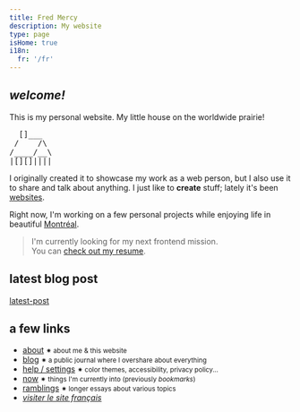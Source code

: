 ```yaml
---
title: Fred Mercy
description: My website
type: page
isHome: true
i18n:
  fr: '/fr'
---
```


## _welcome!_

This is my personal website. My little house on the worldwide prairie!

<pre title="found on: https://asciiart.website/">
  []___
 /    /\
/____/__\
|[][]||||
</pre>

I originally created it to showcase my work as a web person, but I also use it to share and talk about anything. I just like to **create** stuff; lately it's been [websites](/resume).

Right now, I'm working on a few personal projects while enjoying life in beautiful <a href="https://www.openstreetmap.org/#map=16/45.5386/-73.6174&layers=N" target="_blank" rel="noopener noreferrer">Montréal</a>.

> I'm currently looking for my next frontend mission.<br>You can [check out my resume](/resume).

## latest blog post

[latest-post]()

## a few links

- [about](/about) <small class="color-secondary">✷ about me & this website</small>
- [blog](/blog) <small class="color-secondary">✷ a public journal where I overshare about everything</small>
- <a href="/help" data-component="emit" data-event="SHOW_BOX_HELP">help / settings</a> <small class="color-secondary">✷ color themes, accessibility, privacy policy...</small>
- [now](/now) <small class="color-secondary">✷ things I'm currently into (previously _bookmarks_)</small>
- [ramblings](/ramblings) <small class="color-secondary">✷ longer essays about various topics</small>
- <a href="/fr" lang="fr"><i>visiter le site français</i></a>

